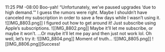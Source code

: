 11:25 PM -08:00
Boo-yah!
“Unfortunately, we’ve paused upgrades ‘due to high demand.’”
I guess the rumors were right. Maybe I shouldn’t have canceled my subscription in order to save a few days while I wasn’t using it.
![[IMG_8803.png]]
I figured out how to get around it!
Just subscribe using Apple’s subscriptions. 
![[IMG_8802.png]]
Maybe it’ll let me subscribe, or maybe it won’t. …Or maybe it’ll let me pay and then just not work lol. Oh well, let’s try it:
![[IMG_8804.png]]
Moment of truth…
![[IMG_8805.png]]
![[IMG_8806.png]]Success!